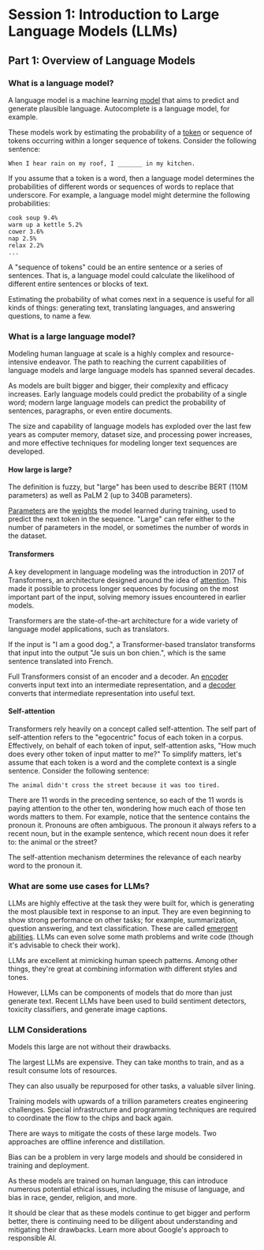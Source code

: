 # Session 1: Introduction to Large Language Models (LLMs)
## Part 1: Overview of Language Models 
### What is a language model?
A language model is a machine learning [model](https://developers.google.com/machine-learning/glossary?hl=en#model) that aims to predict and generate plausible language. Autocomplete is a language model, for example.

These models work by estimating the probability of a [token](https://developers.google.com/machine-learning/glossary?hl=en#token) or sequence of tokens occurring within a longer sequence of tokens. Consider the following sentence:

```
When I hear rain on my roof, I _______ in my kitchen.
```

If you assume that a token is a word, then a language model determines the probabilities of different words or sequences of words to replace that underscore. For example, a language model might determine the following probabilities:

```
cook soup 9.4%
warm up a kettle 5.2%
cower 3.6%
nap 2.5%
relax 2.2%
...
```

A "sequence of tokens" could be an entire sentence or a series of sentences. That is, a language model could calculate the likelihood of different entire sentences or blocks of text.

Estimating the probability of what comes next in a sequence is useful for all kinds of things: generating text, translating languages, and answering questions, to name a few.

### What is a large language model?
Modeling human language at scale is a highly complex and resource-intensive endeavor. The path to reaching the current capabilities of language models and large language models has spanned several decades.

As models are built bigger and bigger, their complexity and efficacy increases. Early language models could predict the probability of a single word; modern large language models can predict the probability of sentences, paragraphs, or even entire documents.

The size and capability of language models has exploded over the last few years as computer memory, dataset size, and processing power increases, and more effective techniques for modeling longer text sequences are developed.

#### How large is large?
The definition is fuzzy, but "large" has been used to describe BERT (110M parameters) as well as PaLM 2 (up to 340B parameters).

[Parameters](https://developers.google.com/machine-learning/glossary?hl=en#parameter) are the [weights](https://developers.google.com/machine-learning/glossary?hl=en#weight) the model learned during training, used to predict the next token in the sequence. "Large" can refer either to the number of parameters in the model, or sometimes the number of words in the dataset.

#### Transformers
A key development in language modeling was the introduction in 2017 of Transformers, an architecture designed around the idea of [attention](https://developers.google.com/machine-learning/glossary?hl=fr#attention). This made it possible to process longer sequences by focusing on the most important part of the input, solving memory issues encountered in earlier models.

Transformers are the state-of-the-art architecture for a wide variety of language model applications, such as translators.

If the input is "I am a good dog.", a Transformer-based translator transforms that input into the output "Je suis un bon chien.", which is the same sentence translated into French.

Full Transformers consist of an encoder and a decoder. An [encoder](https://developers.google.com/machine-learning/glossary?hl=en#encoder) converts input text into an intermediate representation, and a [decoder](https://developers.google.com/machine-learning/glossary?hl=fr#decoder) converts that intermediate representation into useful text.

#### Self-attention
Transformers rely heavily on a concept called self-attention. The self part of self-attention refers to the "egocentric" focus of each token in a corpus. Effectively, on behalf of each token of input, self-attention asks, "How much does every other token of input matter to me?" To simplify matters, let's assume that each token is a word and the complete context is a single sentence. Consider the following sentence:

```
The animal didn't cross the street because it was too tired.
```
There are 11 words in the preceding sentence, so each of the 11 words is paying attention to the other ten, wondering how much each of those ten words matters to them. For example, notice that the sentence contains the pronoun it. Pronouns are often ambiguous. The pronoun it always refers to a recent noun, but in the example sentence, which recent noun does it refer to: the animal or the street?

The self-attention mechanism determines the relevance of each nearby word to the pronoun it.

### What are some use cases for LLMs?
LLMs are highly effective at the task they were built for, which is generating the most plausible text in response to an input. They are even beginning to show strong performance on other tasks; for example, summarization, question answering, and text classification. These are called [emergent abilities](https://research.google/pubs/emergent-abilities-of-large-language-models/). LLMs can even solve some math problems and write code (though it's advisable to check their work).

LLMs are excellent at mimicking human speech patterns. Among other things, they're great at combining information with different styles and tones.

However, LLMs can be components of models that do more than just generate text. Recent LLMs have been used to build sentiment detectors, toxicity classifiers, and generate image captions.

### LLM Considerations
Models this large are not without their drawbacks.

The largest LLMs are expensive. They can take months to train, and as a result consume lots of resources.

They can also usually be repurposed for other tasks, a valuable silver lining.

Training models with upwards of a trillion parameters creates engineering challenges. Special infrastructure and programming techniques are required to coordinate the flow to the chips and back again.

There are ways to mitigate the costs of these large models. Two approaches are offline inference and distillation.

Bias can be a problem in very large models and should be considered in training and deployment.

As these models are trained on human language, this can introduce numerous potential ethical issues, including the misuse of language, and bias in race, gender, religion, and more.

It should be clear that as these models continue to get bigger and perform better, there is continuing need to be diligent about understanding and mitigating their drawbacks. Learn more about Google's approach to responsible AI.